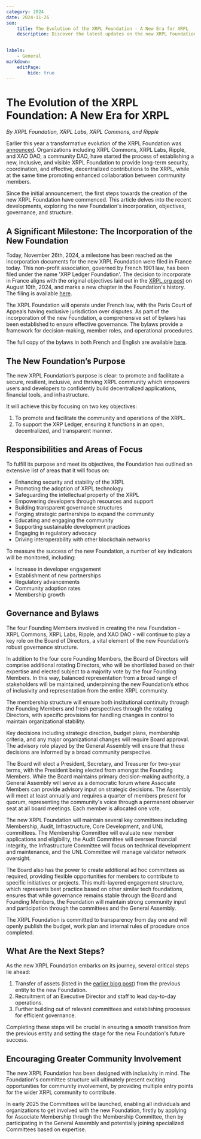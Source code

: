 ```yaml
---
category: 2024
date: 2024-11-26
seo:
    title: The Evolution of the XRPL Foundation - A New Era for XRPL
    description: Discover the latest updates on the new XRPL Foundation’s incorporation, objectives, governance, and structure.
 

labels:
    - General
markdown:
    editPage:
        hide: true
---
```

# The Evolution of the XRPL Foundation: A New Era for XRPL

_By XRPL Foundation, XRPL Labs, XRPL Commons, and Ripple_

Earlier this year a transformative evolution of the XRPL Foundation was [announced](./evolving-the-xrp-ledger.md). Organizations including XRPL Commons, XRPL Labs, Ripple, and XAO DAO, a community DAO, have started the process of establishing a new, inclusive, and visible XRPL Foundation to provide long-term security, coordination, and effective, decentralized contributions to the XRPL, while at the same time promoting enhanced collaboration between community members.

Since the initial announcement, the first steps towards the creation of the new XRPL Foundation have commenced. This article delves into the recent developments, exploring the new Foundation's incorporation, objectives, governance, and structure.

## A Significant Milestone: The Incorporation of the New Foundation

Today, November 26th, 2024, a milestone has been reached as the incorporation documents for the new XRPL Foundation were filed in France today. This non-profit association, governed by French 1901 law, has been filed under the name 'XRP Ledger Foundation'. The decision to incorporate in France aligns with the original objectives laid out in the [XRPL.org post](./evolving-the-xrp-ledger.md) on August 10th, 2024, and marks a new chapter in the Foundation's history. The filing is available [here](https://www.journal-officiel.gouv.fr/pages/associations-detail-annonce/?q.id=id:202400481665).

The XRPL Foundation will operate under French law, with the Paris Court of Appeals having exclusive jurisdiction over disputes. As part of the incorporation of the new Foundation, a comprehensive set of bylaws has been established to ensure effective governance. The bylaws provide a framework for decision-making, member roles, and operational procedures.

The full copy of the bylaws in both French and English are available [here](/2024-11-13-XRPLedger-Foundation-ByLaws-(Statuts).pdf).

## The New Foundation’s Purpose 

The new XRPL Foundation’s purpose is clear: to promote and facilitate a secure, resilient, inclusive, and thriving XRPL community which empowers users and developers to confidently build decentralized applications, financial tools, and infrastructure.

It will achieve this by focusing on two key objectives:

1. To promote and facilitate the community and operations of the XRPL.
2. To support the XRP Ledger, ensuring it functions in an open, decentralized, and transparent manner.

## Responsibilities and Areas of Focus

To fulfill its purpose and meet its objectives, the Foundation has outlined an extensive list of areas that it will focus on:

* Enhancing security and stability of the XRPL
* Promoting the adoption of XRPL technology
* Safeguarding the intellectual property of the XRPL
* Empowering developers through resources and support
* Building transparent governance structures
* Forging strategic partnerships to expand the community
* Educating and engaging the community
* Supporting sustainable development practices
* Engaging in regulatory advocacy
* Driving interoperability with other blockchain networks


To measure the success of the new Foundation, a number of key indicators will be monitored, including:

* Increase in developer engagement
* Establishment of new partnerships
* Regulatory advancements
* Community adoption rates
* Membership growth

## Governance and Bylaws

The four Founding Members involved in creating the new Foundation - XRPL Commons, XRPL Labs, Ripple, and XAO DAO - will continue to play a key role on the Board of Directors, a vital element of the new Foundation’s robust governance structure. 

In addition to the four core Founding Members, the Board of Directors will comprise additional rotating Directors, who will be shortlisted based on their expertise and elected subject to a majority vote by the four Founding Members. In this way, balanced representation from a broad range of stakeholders will be maintained, underpinning the new Foundation’s ethos of inclusivity and representation from the entire XRPL community. 

The membership structure will ensure both institutional continuity through the Founding Members and fresh perspectives through the rotating Directors, with specific provisions for handling changes in control to maintain organizational stability. 

Key decisions including strategic direction, budget plans, membership criteria, and any major organizational changes will require Board approval. The advisory role played by the General Assembly will ensure that these decisions are informed by a broad community perspective. 


The Board will elect a President, Secretary, and Treasurer for two-year terms, with the President being elected from amongst the Founding Members. While the Board maintains primary decision-making authority, a General Assembly will serve as a democratic forum where Associate Members can provide advisory input on strategic decisions. The Assembly will meet at least annually and requires a quarter of members present for quorum, representing the community's voice through a permanent observer seat at all board meetings. Each member is allocated one vote.

The new XRPL Foundation will maintain several key committees including Membership, Audit, Infrastructure, Core Development, and UNL committees. The Membership Committee will evaluate new member applications and eligibility, the Audit Committee will oversee financial integrity, the Infrastructure Committee will focus on technical development and maintenance, and the UNL Committee will manage validator network oversight. 

The Board also has the power to create additional ad hoc committees as required, providing flexible opportunities for members to contribute to specific initiatives or projects. This multi-layered engagement structure, which represents best practice based on other similar tech foundations, ensures that while governance remains stable through the Board and Founding Members, the Foundation will maintain strong community input and participation through the committees and the General Assembly.

The XRPL Foundation is committed to transparency from day one and will openly publish the budget, work plan and internal rules of procedure once completed.

## What Are the Next Steps?

As the new XRPL Foundation embarks on its journey, several critical steps lie ahead:

1. Transfer of assets (listed in the [earlier blog post](./evolving-the-xrp-ledger.md)) from the previous entity to the new Foundation.
2. Recruitment of an Executive Director and staff to lead day-to-day operations.
3. Further building out of relevant committees and establishing processes for efficient governance.
 
Completing these steps will be crucial in ensuring a smooth transition from the previous entity and setting the stage for the new Foundation's future success.

## Encouraging Greater Community Involvement

The new XRPL Foundation has been designed with inclusivity in mind. The Foundation's committee structure will ultimately present exciting opportunities for community involvement, by providing multiple entry points for the wider XRPL community to contribute. 

In early 2025 the Committees will be launched, enabling all individuals and organizations to get involved with the new Foundation, firstly by applying for Associate Membership through the Membership Committee, then by participating in the General Assembly and potentially joining specialized Committees based on expertise.